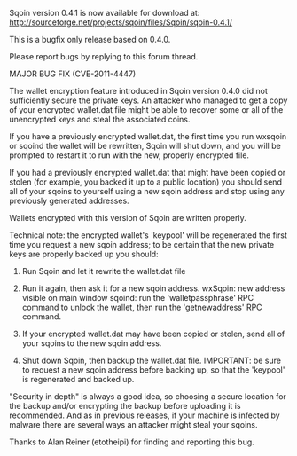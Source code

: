 Sqoin version 0.4.1 is now available for download at:
http://sourceforge.net/projects/sqoin/files/Sqoin/sqoin-0.4.1/

This is a bugfix only release based on 0.4.0.

Please report bugs by replying to this forum thread.

MAJOR BUG FIX  (CVE-2011-4447)

The wallet encryption feature introduced in Sqoin version 0.4.0 did not sufficiently secure the private keys. An attacker who
managed to get a copy of your encrypted wallet.dat file might be able to recover some or all of the unencrypted keys and steal the
associated coins.

If you have a previously encrypted wallet.dat, the first time you run wxsqoin or sqoind the wallet will be rewritten, Sqoin will
shut down, and you will be prompted to restart it to run with the new, properly encrypted file.

If you had a previously encrypted wallet.dat that might have been copied or stolen (for example, you backed it up to a public
location) you should send all of your sqoins to yourself using a new sqoin address and stop using any previously generated addresses.

Wallets encrypted with this version of Sqoin are written properly.

Technical note: the encrypted wallet's 'keypool' will be regenerated the first time you request a new sqoin address; to be certain that the
new private keys are properly backed up you should:

1. Run Sqoin and let it rewrite the wallet.dat file

2. Run it again, then ask it for a new sqoin address.
wxSqoin: new address visible on main window
sqoind: run the 'walletpassphrase' RPC command to unlock the wallet,  then run the 'getnewaddress' RPC command.

3. If your encrypted wallet.dat may have been copied or stolen, send all of your sqoins to the new sqoin address.

4. Shut down Sqoin, then backup the wallet.dat file.
IMPORTANT: be sure to request a new sqoin address before backing up, so that the 'keypool' is regenerated and backed up.

"Security in depth" is always a good idea, so choosing a secure location for the backup and/or encrypting the backup before uploading it is recommended. And as in previous releases, if your machine is infected by malware there are several ways an attacker might steal your sqoins.

Thanks to Alan Reiner (etotheipi) for finding and reporting this bug.

